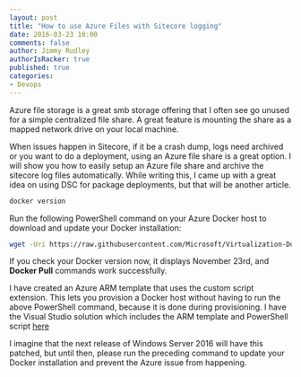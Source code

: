 ```yaml
---
layout: post
title: "How to use Azure Files with Sitecore logging"
date: 2016-03-23 10:00
comments: false
author: Jimmy Rudley
authorIsRacker: true
published: true
categories:
- Devops
---
```


Azure file storage is a great smb storage offering that I often see go unused for a simple centralized file share. A great feature is mounting the share as a mapped network drive on your local machine.

<!-- more -->

When issues happen in Sitecore, if it be a crash dump, logs need archived or you want to do a deployment, using an Azure file share is a great option. I will show you how to easily setup an Azure file share and archive the sitecore log files automatically. While writing this, I came up with a great idea on using DSC for package deployments, but that will be another article. 

```sh
docker version
```

Run the following PowerShell command on your Azure Docker host to download and update your Docker installation:

```sh
wget -Uri https://raw.githubusercontent.com/Microsoft/Virtualization-Documentation/live/windows-server-container-tools/Update-ContainerHost/Update-ContainerHost.ps1 -OutFile Update-ContainerHost.ps1; .\Update-ContainerHost.ps1
```

If you check your Docker version now, it displays November 23rd, and **Docker Pull** commands work successfully.

I have created an Azure ARM template that uses the custom script extension. This lets you provision a Docker host without having to run the above PowerShell command, because it is done during provisioning. I have the Visual Studio solution which includes the ARM template and PowerShell script [here](https://github.com/jrudley/AzureDockerFix)

I imagine that the next release of Windows Server 2016 will have this patched, but until then, please run the preceding command to update your Docker installation and prevent the Azure issue from happening.

